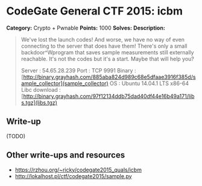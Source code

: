 # CodeGate General CTF 2015: icbm

**Category:** Crypto + Pwnable
**Points:** 1000
**Solves:** 
**Description:** 

> We've lost the launch codes! And worse, we have no way of even connecting to
> the server that does have them! There's only a small backdoor^Wprogram that
> saves sample measurements still externally reachable. It's not the codes but
> it's a start. Maybe that will help you?
> 
> Server : 54.65.28.239
> Port : TCP 9991
> Binary : [http://binary.grayhash.com/885aba824d989c68e5dfaae3916f385d/sample_collector](sample_collector)
> OS : Ubuntu 14.04.1 LTS x86-64
> Libc download  : [http://binary.grayhash.com/97f12134ddb75dad40df44e16b49a171/libs.tgz](libs.tgz)

## Write-up

(TODO)

## Other write-ups and resources

* <https://rzhou.org/~ricky/codegate2015_quals/icbm>
* <http://lokalhost.pl/ctf/codegate2015/sample.py>